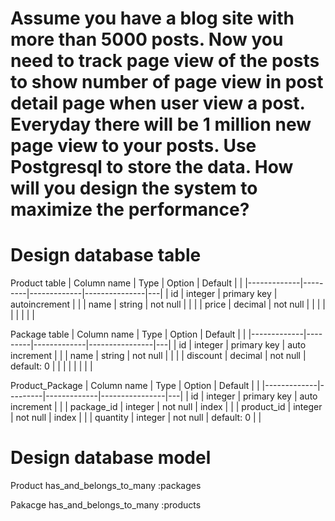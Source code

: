 # Assume you have a blog site with more than 5000 posts. Now you need to track page view of the posts to show number of page view in post detail page when user view a post. Everyday there will be 1 million new page view to your posts. Use Postgresql to store the data. How will you design the system to maximize the performance?

# Design database table

Product table
| Column name | Type    | Option      | Default       |   |
|-------------|---------|-------------|---------------|---|
| id          | integer | primary key | autoincrement |   |
| name        | string  | not null    |               |   |
| price       | decimal | not null    |               |   |
|             |         |             |               |   |

Package table
| Column name | Type    | Option      | Default        |   |
|-------------|---------|-------------|----------------|---|
| id          | integer | primary key | auto increment |   |
| name        | string  | not null    |                |   |
| discount    | decimal | not null    | default: 0     |   |
|             |         |             |                |   |

Product_Package
| Column name | Type    | Option      | Default        |   |
|-------------|---------|-------------|----------------|---|
| id          | integer | primary key | auto increment |   |
| package_id  | integer | not null    | index          |   |
| product_id  | integer | not null    | index          |   |
| quantity    | integer | not null    | default: 0     |   |


# Design database model

Product 
has_and_belongs_to_many :packages

Pakacge
has_and_belongs_to_many :products